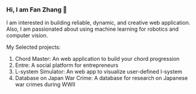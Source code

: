 ### Hi, I am Fan Zhang 👋

I am interested in building reliable, dynamic, and creative web application. Also, I am passionated about using machine learning for robotics and computer vision.

My Selected projects:
1. Chord Master: An web application to build your chord progression
2. Entre: A social platform for entrepreneurs
3. L-system Simulator: An web app to visualize user-defined l-system
4. Database on Japan War Crime: A database for research on Japanese war crimes during WWII



